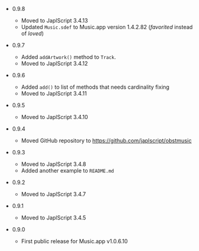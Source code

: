 - 0.9.8

  - Moved to JaplScript 3.4.13
  - Updated `Music.sdef` to Music.app version 1.4.2.82 (*favorited* instead of *loved*)


- 0.9.7

  - Added `addArtwork()` method to `Track`.
  - Moved to JaplScript 3.4.12


- 0.9.6

  - Added `add()` to list of methods that needs cardinality fixing
  - Moved to JaplScript 3.4.11

- 0.9.5

  - Moved to JaplScript 3.4.10


- 0.9.4
 
  - Moved GitHub repository to https://github.com/japlscript/obstmusic 


- 0.9.3

  - Moved to JaplScript 3.4.8
  - Added another example to `README.md`

- 0.9.2

  - Moved to JaplScript 3.4.7


- 0.9.1

  - Moved to JaplScript 3.4.5

 
- 0.9.0

  - First public release for Music.app v1.0.6.10
